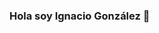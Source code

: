 ### Hola soy Ignacio González 👋

<!--
**Nachoo98/Nachoo98** is a ✨ _special_ ✨ repository because its `README.md` (this file) appears on your GitHub profile.
¡¡Bienvenidos a mi perfil de GitHub!!

Aqué les dejo un poco de información sobre mí.

- 💻 Estudiante de Programación Full Stack (JavaScript,HTML,CSS,React.js,MySQL) en DigitalHouse.
- 🔬 Estudiante de 3º de ingeniería biomédica en la Universidad Nacional San Martín.
- 💼 Actualmente Técnico Electrónico en FibroMarket (empresa de Telecomunicaciones).
- 📷 Apasionado por la Fotografía y el deporte.
- 😄 Tengo 23 años y quiero meterme de lleno en el mundo IT porque desde el segundo 1 que lo conocí me enamoró.
- ⌨️ Estoy en constante aprendizaje de las nuevas tecnologías.
-->
